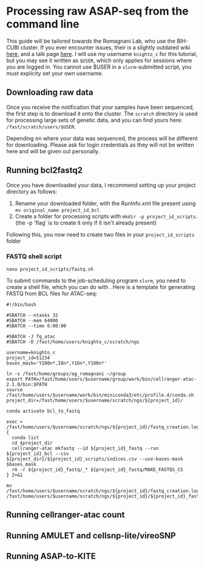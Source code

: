 # Processing raw ASAP-seq from the command line
This guide will be tailored towards the Romagnani Lab, who use the BIH-CUBI cluster. If you ever encounter issues, their is a slightly outdated wiki [here](https://bihealth.github.io/bih-cluster/), and a talk page [here](https://hpc-talk.cubi.bihealth.org/). I will use my username `knighto_c` for this tutorial, but you may see it written as `$USER`, which only applies for sessions where you are logged in. You cannot use $USER in a `slurm`-submitted script, you must explicity set your own username.

## Downloading raw data
Once you receive the notification that your samples have been sequenced, the first step is to download it onto the cluster. The `scratch` directory is used for processing large sets of genetic data, and you can find yours here: `/fast/scratch/users/$USER`.

Depending on where your data was sequenced, the process will be different for downloading. Please ask for login credentials as they will not be written here and will be given out personally.

## Running bcl2fastq2
Once you have downloaded your data, I recommend setting up your project directory as follows:  
1. Rename your downloaded folder, with the RunInfo.xml file present using `mv original_name project_id_bcl`  
2. Create a folder for processing scripts with `mkdir -p project_id_scripts`. (the -p 'flag' is to create it only if it isn't already present)  

Following this, you now need to create two files in your `project_id_scripts` folder
### FASTQ shell script
```
nano project_id_scripts/fastq.sh
```
To submit commands to the job-scheduling program `slurm`, you need to create a shell file, which you can do with . Here is a template for generating FASTQ from BCL files for ATAC-seq:

```shell
#!/bin/bash

#SBATCH --ntasks 32
#SBATCH --mem 64000
#SBATCH --time 6:00:00

#SBATCH -J fq_atac
#SBATCH -D /fast/home/users/knighto_c/scratch/ngs

username=knighto_c
project_id=S1234
bases_mask='Y100n*,I8n*,Y16n*,Y100n*'

ln -s /fast/home/groups/ag_romagnani ~/group
export PATH=/fast/home/users/$username/group/work/bin/cellranger-atac-2.1.0/bin:$PATH
source /fast/home/users/$username/work/bin/miniconda3/etc/profile.d/conda.sh
project_dir=/fast/home/users/$username/scratch/ngs/${project_id}/

conda activate bcl_to_fastq

exec > /fast/home/users/$username/scratch/ngs/${project_id}/fastq_creation.log
{
  conda list
  cd $project_dir
  cellranger-atac mkfastq --id ${project_id}_fastq --run ${project_id}_bcl --csv ${project_dir}/${project_id}_scripts/indices.csv --use-bases-mask $bases_mask
  rm -r ${project_id}_fastq/_* ${project_id}_fastq/MAKE_FASTQS_CS
} 2>&1

mv /fast/home/users/$username/scratch/ngs/${project_id}/fastq_creation.log /fast/home/users/$username/scratch/ngs/${project_id}/${project_id}_fastq
```

## Running cellranger-atac count

## Running AMULET and cellsnp-lite/vireoSNP

## Running ASAP-to-KITE

